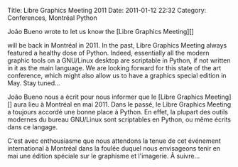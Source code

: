 Title: Libre Graphics Meeting 2011
Date: 2011-01-12 22:32
Category: Conferences, Montréal Python

<!--:en-->João Bueno wrote to let us know the [Libre Graphics Meeting][]
will be back in Montréal in 2011. In the past, Libre Graphics Meeting
always featured a healthy dose of Python. Indeed, essentially all the
modern graphic tools on a GNU/Linux desktop are scriptable in Python, if
not written in it as the main language. We are looking forward for this
state of the art conference, which might also allow us to have a
graphics special edition in May. Stay tuned...<!--:--><!--:fr-->

<div>
João Bueno nous a écrit pour nous informer que le [Libre Graphics
Meeting][] aura lieu à Montréal en mai 2011. Dans le passé, le Libre
Graphics Meeting a toujours accordé une bonne place à Python. En effet,
la plupart des outils modernes du bureau GNU/Linux sont scriptables en
Python, ou même écrits dans ce langage.

C'est avec enthousiasme que nous attendons la tenue de cet événement
international à Montréal dans la foulée duquel nous envisageons tenir en
mai une édition spéciale sur le graphisme et l'imagerie. À suivre...

</div>

<!--:-->

</p>

  [Libre Graphics Meeting]: http://www.libregraphicsmeeting.org/2011/index.php
